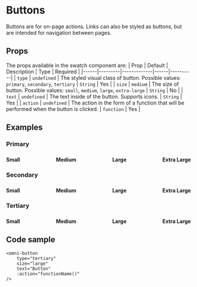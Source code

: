 # Buttons

Buttons are for on-page actions.  Links can also be styled as buttons, but are intended for navigation between pages.

## Props
The props available in the swatch component are:
| Prop | Default | Description | Type | Required |
|------|---------|-------------|------|----------|
| `type` | `undefined` | The styled visual class of button.  Possible values: `primary`, `secondary`, `tertiary` | `String` | Yes |
| `size` | `medium` | The size of button.  Possible values: `small`, `medium`, `large`, `extra-large` | `String` | No |
| `text` | `undefined` | The text inside of the button.  Supports icons. | `String` | Yes |
| `action` | `undefined` | The action in the form of a function that will be performed when the button is clicked. | `function` | Yes |


## Examples
### Primary
<div style="display:flex;align-items:baseline;justify-content:space-between;max-width:600px;margin-top:24px;">
    <div>
        <strong style="display:block">Small</strong>
        <omni-button type="primary" size="small" text="Button" />
    </div>
    <div>
        <strong style="display:block">Medium</strong>
        <omni-button type="primary" size="medium" text="Button" />
    </div>
    <div>
        <strong style="display:block">Large</strong>
        <omni-button type="primary" size="large" text="Button" />
    </div>
    <div>
        <strong style="display:block">Extra Large</strong>
        <omni-button type="primary" size="extra-large" text="Button" />
    </div>
</div>

### Secondary
<div style="display:flex;align-items:baseline;justify-content:space-between;max-width:600px;margin-top:24px;">
    <div>
        <strong style="display:block">Small</strong>
        <omni-button type="secondary" size="small" text="Button" />
    </div>
    <div>
        <strong style="display:block">Medium</strong>
        <omni-button type="secondary" size="medium" text="Button" />
    </div>
    <div>
        <strong style="display:block">Large</strong>
        <omni-button type="secondary" size="large" text="Button" />
    </div>
    <div>
        <strong style="display:block">Extra Large</strong>
        <omni-button type="secondary" size="extra-large" text="Button" />
    </div>
</div>

### Tertiary
<div style="display:flex;align-items:baseline;justify-content:space-between;max-width:600px;margin-top:24px;">
    <div>
        <strong style="display:block">Small</strong>
        <omni-button type="tertiary" size="small" text="Button" />
    </div>
    <div>
        <strong style="display:block">Medium</strong>
        <omni-button type="tertiary" size="medium" text="Button" />
    </div>
    <div>
        <strong style="display:block">Large</strong>
        <omni-button type="tertiary" size="large" text="Button" />
    </div>
    <div>
        <strong style="display:block">Extra Large</strong>
        <omni-button type="tertiary" size="extra-large" text="Button" />
    </div>
</div>

## Code sample
```vue
<omni-button
    type="tertiary"
    size="large"
    text="Button"
    :action="functionName()"
/>
```
